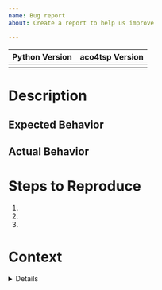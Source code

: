 ```yaml
---
name: Bug report
about: Create a report to help us improve

---
```


<!-- Please fulfill the table below-->
| Python Version | aco4tsp Version |
| -------------- | --------------- |
|                |                 |

# Description
<!-- Please add a brief description of the error you are receiving here.-->


## Expected Behavior
<!-- How should the extension act? -->


## Actual Behavior
<!-- How is the extension actually behaving? -->


# Steps to Reproduce
<!-- Please add here all necessary steps that need to be taken to reproduce the behavior. -->
1. 
2. 
3. 

# Context
<details><pre>
<!-- Please add any further details here e.g. screenshots -->

</pre></details>
